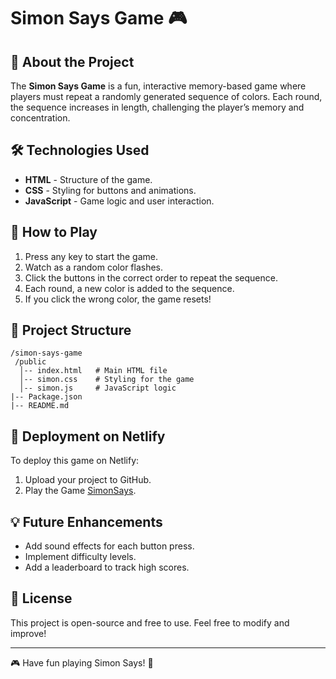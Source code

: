 # Simon Says Game 🎮

## 🚀 About the Project
The **Simon Says Game** is a fun, interactive memory-based game where players must repeat a randomly generated sequence of colors. Each round, the sequence increases in length, challenging the player’s memory and concentration.

## 🛠️ Technologies Used
- **HTML** - Structure of the game.
- **CSS** - Styling for buttons and animations.
- **JavaScript** - Game logic and user interaction.

## 🎯 How to Play
1. Press any key to start the game.
2. Watch as a random color flashes.
3. Click the buttons in the correct order to repeat the sequence.
4. Each round, a new color is added to the sequence.
5. If you click the wrong color, the game resets!

## 📂 Project Structure
```
/simon-says-game
 /public
  │-- index.html   # Main HTML file
  │-- simon.css    # Styling for the game
  │-- simon.js     # JavaScript logic
|-- Package.json
|-- README.md
```

## 🚀 Deployment on Netlify
To deploy this game on Netlify:
1. Upload your project to GitHub.
2. Play the Game [SimonSays](https://simonsays7078.netlify.app/).


## 💡 Future Enhancements
- Add sound effects for each button press. 
- Implement difficulty levels.
- Add a leaderboard to track high scores.

## 📜 License
This project is open-source and free to use. Feel free to modify and improve!

---
🎮 Have fun playing Simon Says! 🚀

